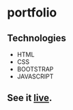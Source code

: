 # portfolio

## Technologies

- HTML
- CSS
- BOOTSTRAP
- JAVASCRIPT

## See it [live](https://botirmasharipov.github.io/portfolio/).
